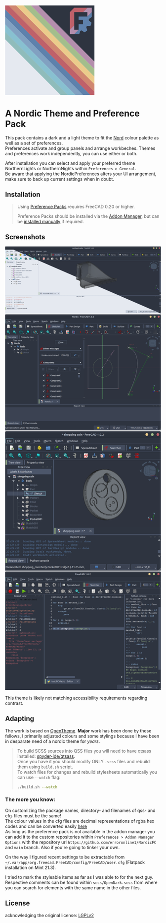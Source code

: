 ![Colours](resources/icons/nordicfc.png)

# A Nordic Theme and Preference Pack

This pack contains a dark and a light theme to fit the [Nord](https://nordtheme.com) colour palette as well as a set of preferences.  
Preferences activate and group panels and arrange workbeches. Themes and preferences work independently, you can use either or both.

After installation you can select and apply your preferred theme NorthernLights or NorthernNights within `Preferences > General`.  
Be aware that applying the NordicPreferences alters your UI arrangement, make sure to back up current settings when in doubt.

## Installation
> Using [Preference Packs](https://wiki.freecad.org/Preference_Packs) requires FreeCAD 0.20 or higher.
> 
> Preference Packs should be installed via the [Addon Manager](https://github.com/FreeCAD/FreeCAD-addons), but can be [installed manually](https://wiki.freecad.org/Preference_Packs#Distributing_a_pack) if required.
> 

## Screenshots

![Screenshots](resources/images/nordic_mixed.png)
![Screenshots](resources/images/nordic_sketcher.png)
![Screenshots](resources/images/nordic_3dview.png)
![Screenshots](resources/images/nordic_console.png)

This theme is likely not matching accessibility requirements regarding contrast.

## Adapting
The work is based on [OpenTheme](https://github.com/obelisk79/OpenTheme). **Major** work has been done by these fellows, I primarily adjusted colours and some stylings because I have been in desparate need of a nordic theme for *years*.

> To build SCSS sources into QSS files you will need to have qtsass installed: [spyder-ide/qtsass](https://github.com/spyder-ide/qtsass).  
> Once you have it you should modify ONLY `.scss` files and rebuild them using `build.sh` script.  
> To watch files for changes and rebuild stylesheets automatically you can use `--watch` flag:
> ```bash
> ./build.sh --watch
> ```

### The more you know:
On customizing the package names, directory- and filenames of qss- and cfg-files must be the same!  
The colour values in the cfg files are decimal representations of rgba hex codes and can be converted easily [here](https://www.rapidtables.com/convert/number/hex-to-decimal.html)  
As long as the preference pack is not available in the addon manager you can add it to the custom repositories within `Preferences > Addon Manager Options` with the repository url `https://github.com/erroronline1/NordicFC` and `main` branch. Also if you're going to tinker your own.

On the way I figured recent settings to be extractable from `~/.var/app/org.freecad.FreeCAD/config/FreeCAD/user.cfg` (Flatpack installation on Mint 21.3).

I tried to mark the styleable items as far as I was able to for the next guy. Respective comments can be found within `scss/OpenDark.scss` from where you can search for elements with the same name in the other files. 

## License
acknowledging the original license: [LGPLv2](https://en.m.wikipedia.org/wiki/GNU_Lesser_General_Public_License)
